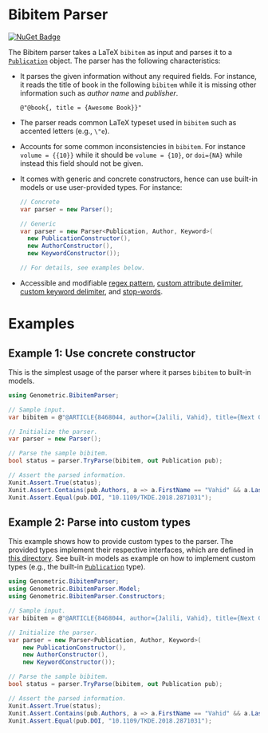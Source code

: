 # Bibitem Parser

[![NuGet Badge](https://buildstats.info/nuget/Genometric.BibitemParser?vWidth=50&dWidth=50)](https://www.nuget.org/packages/Genometric.BibitemParser)

The Bibitem parser takes a LaTeX `bibitem` as input and parses it to a 
[`Publication`](https://github.com/Genometric/BibitemParser/blob/f5e50f9344fa38b64e78c36cfc62b5d84b29ece9/BibitemParser/Model/Publication.cs#L6) 
object. The parser has the following characteristics: 

- It parses the given information without any required fields. 
  For instance, it reads the title of book in the following `bibitem`
  while it is missing other information such as _author name_ and _publisher_. 
  ```
  @"@book{, title = {Awesome Book}}"
  ```
  
- The parser reads common LaTeX typeset used in `bibitem` such as 
  accented letters (e.g., `\"e`).
  
- Accounts for some common inconsistencies in `bibitem`. 
  For instance `volume = {{10}}` while it should be `volume = {10}`, 
  or `doi={NA}` while instead this field should not be given.
  
- It comes with generic and concrete constructors, hence can use 
  built-in models or use user-provided types. For instance:
  ```csharp
  // Concrete
  var parser = new Parser();
  
  // Generic
  var parser = new Parser<Publication, Author, Keyword>(
    new PublicationConstructor(), 
    new AuthorConstructor(), 
    new KeywordConstructor());
  
  // For details, see examples below.
  ```
  
- Accessible and modifiable 
  [regex pattern](https://github.com/Genometric/BibitemParser/blob/f5e50f9344fa38b64e78c36cfc62b5d84b29ece9/BibitemParser/Parser.cs#L113),
  [custom attribute delimiter](https://github.com/Genometric/BibitemParser/blob/f5e50f9344fa38b64e78c36cfc62b5d84b29ece9/BibitemParser/Parser.cs#L87), 
  [custom keyword delimiter](https://github.com/Genometric/BibitemParser/blob/f5e50f9344fa38b64e78c36cfc62b5d84b29ece9/BibitemParser/Parser.cs#L119), and 
  [stop-words](https://github.com/Genometric/BibitemParser/blob/f5e50f9344fa38b64e78c36cfc62b5d84b29ece9/BibitemParser/Parser.cs#L59).
  
# Examples

## Example 1: Use concrete constructor

This is the simplest usage of the parser where it parses 
`bibitem` to built-in models.

```csharp
using Genometric.BibitemParser;

// Sample input.
var bibitem = @"@ARTICLE{8468044, author={Jalili, Vahid}, title={Next Generation Indexing for Genomic Intervals}, year={2019}, doi={10.1109/TKDE.2018.2871031}}";

// Initialize the parser.
var parser = new Parser();

// Parse the sample bibitem.
bool status = parser.TryParse(bibitem, out Publication pub);

// Assert the parsed information.
Xunit.Assert.True(status);
Xunit.Assert.Contains(pub.Authors, a => a.FirstName == "Vahid" && a.LastName == "Jalili");
Xunit.Assert.Equal(pub.DOI, "10.1109/TKDE.2018.2871031");
```

## Example 2: Parse into custom types

This example shows how to provide custom types to the parser.
The provided types implement their respective interfaces, which 
are defined in 
[this directory](https://github.com/Genometric/BibitemParser/tree/master/BibitemParser/Interfaces).
See built-in models as example on how to implement custom types
(e.g., the built-in 
[`Publication`](https://github.com/Genometric/BibitemParser/blob/f5e50f9344fa38b64e78c36cfc62b5d84b29ece9/BibitemParser/Model/Publication.cs#L6) 
type).

```csharp
using Genometric.BibitemParser;
using Genometric.BibitemParser.Model;
using Genometric.BibitemParser.Constructors;

// Sample input.
var bibitem = @"@ARTICLE{8468044, author={Jalili, Vahid}, title={Next Generation Indexing for Genomic Intervals}, year={2019}, doi={10.1109/TKDE.2018.2871031}}";

// Initialize the parser.
var parser = new Parser<Publication, Author, Keyword>(
    new PublicationConstructor(), 
    new AuthorConstructor(), 
    new KeywordConstructor());

// Parse the sample bibitem.
bool status = parser.TryParse(bibitem, out Publication pub);

// Assert the parsed information.
Xunit.Assert.True(status);
Xunit.Assert.Contains(pub.Authors, a => a.FirstName == "Vahid" && a.LastName == "Jalili");
Xunit.Assert.Equal(pub.DOI, "10.1109/TKDE.2018.2871031");
```
